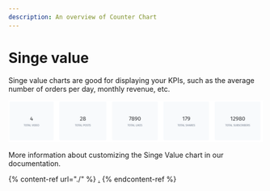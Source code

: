 ```yaml
---
description: An overview of Counter Chart
---
```


# Singe value

Singe value charts are good for displaying your KPIs, such as the average number of orders per day, monthly revenue, etc.

![](<../../../.gitbook/assets/image (683).png>)

More information about customizing the Singe Value chart in our documentation.

{% content-ref url="./" %}
[.](./)
{% endcontent-ref %}
